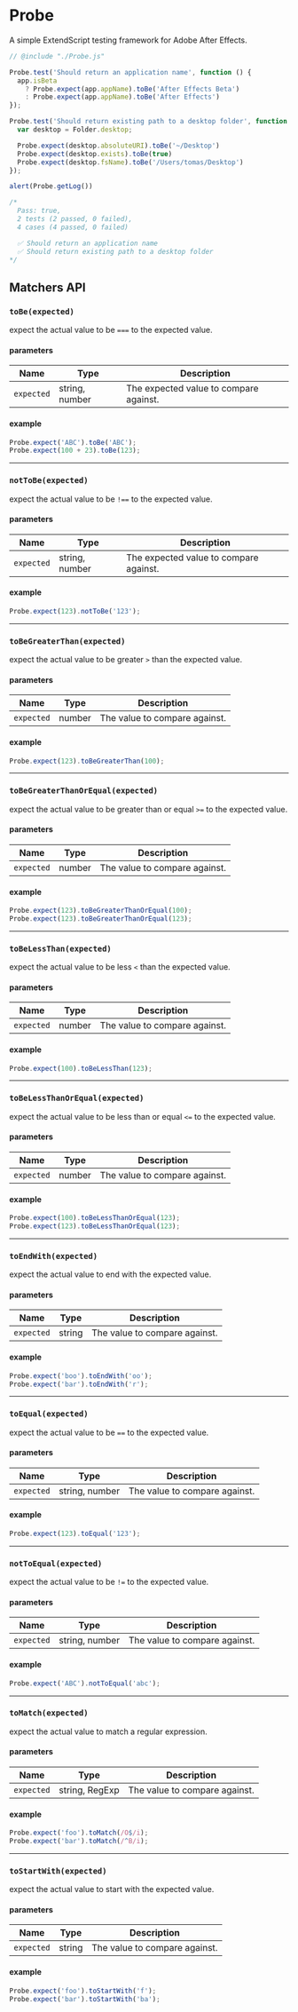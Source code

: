 # Probe

A simple ExtendScript testing framework for Adobe After Effects.

```javascript
// @include "./Probe.js"

Probe.test('Should return an application name', function () {
  app.isBeta
    ? Probe.expect(app.appName).toBe('After Effects Beta')
    : Probe.expect(app.appName).toBe('After Effects')
});

Probe.test('Should return existing path to a desktop folder', function () {
  var desktop = Folder.desktop;

  Probe.expect(desktop.absoluteURI).toBe('~/Desktop')
  Probe.expect(desktop.exists).toBe(true)
  Probe.expect(desktop.fsName).toBe('/Users/tomas/Desktop')
});

alert(Probe.getLog())

/*
  Pass: true,
  2 tests (2 passed, 0 failed),
  4 cases (4 passed, 0 failed)

  ✅ Should return an application name
  ✅ Should return existing path to a desktop folder
*/
```

## Matchers API

### `toBe(expected)`

expect the actual value to be `===` to the expected value.

#### parameters

| Name       | Type           | Description                            |
| ---------- | -------------- | -------------------------------------- |
| `expected` | string, number | The expected value to compare against. |

#### example

```javascript
Probe.expect('ABC').toBe('ABC');
Probe.expect(100 + 23).toBe(123);
```

---

### `notToBe(expected)`

expect the actual value to be `!==` to the expected value.

#### parameters

| Name       | Type           | Description                            |
| ---------- | -------------- | -------------------------------------- |
| `expected` | string, number | The expected value to compare against. |

#### example

```javascript
Probe.expect(123).notToBe('123');
```

---

### `toBeGreaterThan(expected)`

expect the actual value to be greater `>` than the expected value.

#### parameters

| Name       | Type   | Description                   |
| ---------- | ------ | ----------------------------- |
| `expected` | number | The value to compare against. |

#### example

```javascript
Probe.expect(123).toBeGreaterThan(100);
```

---

### `toBeGreaterThanOrEqual(expected)`

expect the actual value to be greater than or equal `>=` to the expected value.

#### parameters

| Name       | Type   | Description                   |
| ---------- | ------ | ----------------------------- |
| `expected` | number | The value to compare against. |

#### example

```javascript
Probe.expect(123).toBeGreaterThanOrEqual(100);
Probe.expect(123).toBeGreaterThanOrEqual(123);
```

---

### `toBeLessThan(expected)`

expect the actual value to be less `<` than the expected value.

#### parameters

| Name       | Type   | Description                   |
| ---------- | ------ | ----------------------------- |
| `expected` | number | The value to compare against. |

#### example

```javascript
Probe.expect(100).toBeLessThan(123);
```

---

### `toBeLessThanOrEqual(expected)`

expect the actual value to be less than or equal `<=` to the expected value.

#### parameters

| Name       | Type   | Description                   |
| ---------- | ------ | ----------------------------- |
| `expected` | number | The value to compare against. |

#### example

```javascript
Probe.expect(100).toBeLessThanOrEqual(123);
Probe.expect(123).toBeLessThanOrEqual(123);
```

---

### `toEndWith(expected)`

expect the actual value to end with the expected value.

#### parameters

| Name       | Type   | Description                   |
| ---------- | ------ | ----------------------------- |
| `expected` | string | The value to compare against. |

#### example

```javascript
Probe.expect('boo').toEndWith('oo');
Probe.expect('bar').toEndWith('r');
```

---

### `toEqual(expected)`

expect the actual value to be `==` to the expected value.

#### parameters

| Name       | Type           | Description                   |
| ---------- | -------------- | ----------------------------- |
| `expected` | string, number | The value to compare against. |

#### example

```javascript
Probe.expect(123).toEqual('123');
```

---

### `notToEqual(expected)`

expect the actual value to be `!=` to the expected value.

#### parameters

| Name       | Type           | Description                   |
| ---------- | -------------- | ----------------------------- |
| `expected` | string, number | The value to compare against. |

#### example

```javascript
Probe.expect('ABC').notToEqual('abc');
```

---

### `toMatch(expected)`

expect the actual value to match a regular expression.

#### parameters

| Name       | Type           | Description                   |
| ---------- | -------------- | ----------------------------- |
| `expected` | string, RegExp | The value to compare against. |

#### example

```javascript
Probe.expect('foo').toMatch(/O$/i);
Probe.expect('bar').toMatch(/^B/i);
```

---

### `toStartWith(expected)`

expect the actual value to start with the expected value.

#### parameters

| Name       | Type   | Description                   |
| ---------- | ------ | ----------------------------- |
| `expected` | string | The value to compare against. |

#### example

```javascript
Probe.expect('foo').toStartWith('f');
Probe.expect('bar').toStartWith('ba');
```
